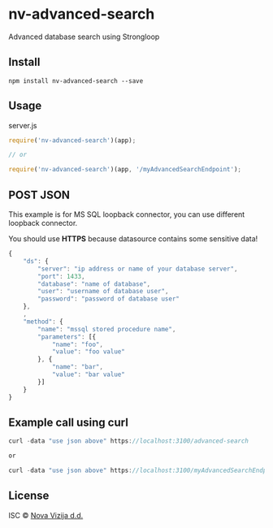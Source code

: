# nv-advanced-search
Advanced database search using Strongloop

## Install

```
npm install nv-advanced-search --save
```

## Usage

server.js
```js
require('nv-advanced-search')(app);

// or

require('nv-advanced-search')(app, '/myAdvancedSearchEndpoint');
```

## POST JSON

This example is for MS SQL loopback connector, you can use different loopback connector.

You should use **HTTPS** because datasource contains some sensitive data!

```js
{
    "ds": {
        "server": "ip address or name of your database server",
        "port": 1433,
        "database": "name of database",
        "user": "username of database user",
        "password": "password of database user"
    },
    ,
    "method": {
        "name": "mssql stored procedure name",
        "parameters": [{
            "name": "foo",
            "value": "foo value"
        }, {
            "name": "bar",
            "value": "bar value"
        }]
    }
}
```

## Example call using curl

```js
curl -data "use json above" https://localhost:3100/advanced-search

or

curl -data "use json above" https://localhost:3100/myAdvancedSearchEndpoint
```

## License

ISC © [Nova Vizija d.d.](http://www.nova.vizija.si)
